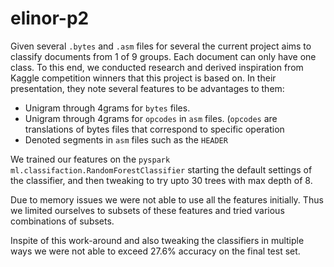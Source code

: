 # elinor-p2
Given several `.bytes` and `.asm` files for several  the current project aims to classify documents from 1 of 9 groups. Each document can only have one class. To this end, we conducted research and derived inspiration from Kaggle competition winners that this project is based on. In their presentation, they note several features to be advantages to them:
  - Unigram through 4grams for `bytes` files.
  - Unigram through 4grams for `opcodes` in `asm` files. (`opcodes` are translations of bytes files that correspond to specific operation
  - Denoted segments in `asm` files such as the `HEADER`

We trained our features on the `pyspark` `ml.classifaction.RandomForestClassifier` starting the default settings of the classifier, and then tweaking to try upto 30 trees with max depth of 8.

Due to memory issues we were not able to use all the features initially. Thus we limited ourselves to subsets of these features and tried various combinations of subsets. 

Inspite of this work-around and also tweaking the classifiers in multiple ways we were not able to exceed 27.6% accuracy on the final test set.
